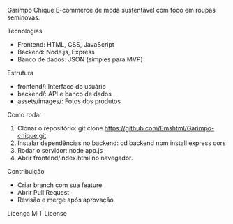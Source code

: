 Garimpo Chique
E-commerce de moda sustentável com foco em roupas seminovas.

 Tecnologias
- Frontend: HTML, CSS, JavaScript
- Backend: Node.js, Express
- Banco de dados: JSON (simples para MVP)

 Estrutura
- frontend/: Interface do usuário
- backend/: API e banco de dados
- assets/images/: Fotos dos produtos

 Como rodar
1. Clonar o repositório:
   git clone https://github.com/Emshtml/Garimpo-chique.git
2. Instalar dependências no backend:
   cd backend
   npm install express cors
3. Rodar o servidor:
   node app.js
4. Abrir frontend/index.html no navegador.

 Contribuição
- Criar branch com sua feature
- Abrir Pull Request
- Revisão e merge após aprovação

 Licença
MIT License
